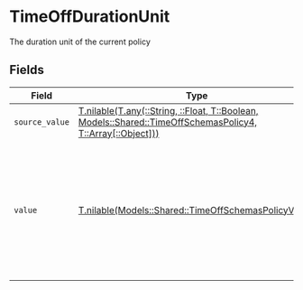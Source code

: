 # TimeOffDurationUnit

The duration unit of the current policy


## Fields

| Field                                                                                                                                                                | Type                                                                                                                                                                 | Required                                                                                                                                                             | Description                                                                                                                                                          | Example                                                                                                                                                              |
| -------------------------------------------------------------------------------------------------------------------------------------------------------------------- | -------------------------------------------------------------------------------------------------------------------------------------------------------------------- | -------------------------------------------------------------------------------------------------------------------------------------------------------------------- | -------------------------------------------------------------------------------------------------------------------------------------------------------------------- | -------------------------------------------------------------------------------------------------------------------------------------------------------------------- |
| `source_value`                                                                                                                                                       | [T.nilable(T.any(::String, ::Float, T::Boolean, Models::Shared::TimeOffSchemasPolicy4, T::Array[::Object]))](../../models/shared/timeoffschemaspolicysourcevalue.md) | :heavy_minus_sign:                                                                                                                                                   | N/A                                                                                                                                                                  |                                                                                                                                                                      |
| `value`                                                                                                                                                              | [T.nilable(Models::Shared::TimeOffSchemasPolicyValue)](../../models/shared/timeoffschemaspolicyvalue.md)                                                             | :heavy_minus_sign:                                                                                                                                                   | The unified value for the duration unit. If the provider does not specify this unit, the value will be set to unknown                                                | hours                                                                                                                                                                |